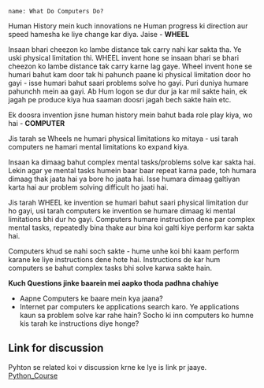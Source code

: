 ```ngMeta
name: What Do Computers Do?
```

Human History mein kuch innovations ne Human progress ki direction aur speed hamesha ke liye change kar diya. Jaise - **WHEEL**

Insaan bhari cheezon ko lambe distance tak carry nahi kar sakta tha. Ye uski physical limitation thi.
WHEEL invent hone se insaan bhari se bhari cheezon ko lambe distance tak carry karne lag gaye.
Wheel invent hone se humari bahut kam door tak hi pahunch paane ki physical limitation door ho gayi - isse humari bahut saari problems solve ho gayi. Puri duniya humare pahunchh mein aa gayi. Ab Hum logon se dur dur ja kar mil sakte hain, ek jagah pe produce kiya hua saaman doosri jagah bech sakte hain etc.

Ek doosra invention jisne human history mein bahut bada role play kiya, wo hai - **COMPUTER**

Jis tarah se Wheels ne humari physical limitations ko mitaya - usi tarah computers ne hamari mental limitations ko expand kiya.

Insaan ka dimaag bahut complex mental tasks/problems solve kar sakta hai. Lekin agar ye mental tasks humein baar baar repeat karna pade, toh humara dimaag thak jaata hai ya bore ho jaata hai. Isse humara dimaag galtiyan karta hai aur problem solving difficult ho jaati hai.

Jis tarah WHEEL ke invention se humari bahut saari physical limitation dur ho gayi, usi tarah computers ke invention se humare dimaag ki mental limitations bhi dur ho gayi. Computers humare instruction dene par complex mental tasks, repeatedly bina thake aur bina koi galti kiye perform kar sakta hai.

Computers khud se nahi soch sakte - hume unhe koi bhi kaam perform karane ke liye instructions dene hote hai. Instructions de kar hum computers se bahut complex tasks bhi solve karwa sakte hain.


**Kuch Questions jinke baarein mei aapko thoda padhna chahiye**
- Aapne Computers ke baare mein kya jaana?
- Internet par computers ke applications search karo. Ye applications kaun sa problem solve kar rahe hain? Socho ki inn computers ko humne kis tarah ke instructions diye honge?

## Link for discussion
Pyhton se related koi v discussion krne ke lye is link pr jaaye. [Python_Course](https://cliq.zoho.com/channels/pythoncourse)
